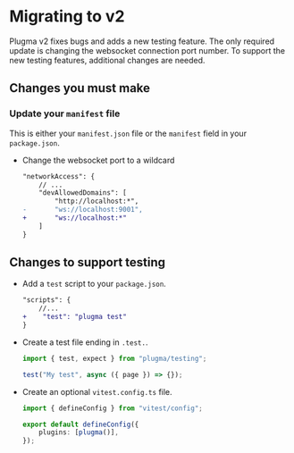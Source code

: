 # Migrating to v2

Plugma v2 fixes bugs and adds a new testing feature. The only required update is changing the websocket connection port number. To support the new testing features, additional changes are needed.

## Changes you must make

### Update your `manifest` file

This is either your `manifest.json` file or the `manifest` field in your `package.json`.

-   Change the websocket port to a wildcard

    ```diff
    "networkAccess": {
        // ...
        "devAllowedDomains": [
            "http://localhost:*",
    -       "ws://localhost:9001",
    +       "ws://localhost:*"
        ]
    }
    ```

## Changes to support testing

-   Add a `test` script to your `package.json`.

    ```diff
    "scripts": {
        //...
    +    "test": "plugma test"
    }
    ```

-   Create a test file ending in `.test.`.

    ```ts
    import { test, expect } from "plugma/testing";

    test("My test", async ({ page }) => {});
    ```

-   Create an optional `vitest.config.ts` file.

    ```ts
    import { defineConfig } from "vitest/config";

    export default defineConfig({
        plugins: [plugma()],
    });
    ```

